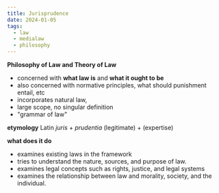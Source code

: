 ```yaml
---
title: Jurisprudence
date: 2024-01-05
tags:
  - law
  - medialaw
  - philosophy
---
```

**Philosophy of Law and Theory of Law**
- concerned with **what law is** and **what it ought to be** 
- also concerned with normative principles, what should punishment entail, etc
- incorporates natural law, 
- large scope, no singular definition
- "grammar of law"

**etymology**
Latin
*juris* + *prudentia*
(legitimate) + (expertise)  

**what does it do**
- examines existing laws in the framework
- tries to understand the nature, sources, and purpose of law. 
- examines legal concepts such as rights, justice, and legal systems
- examines the relationship between law and morality, society, and the individual.